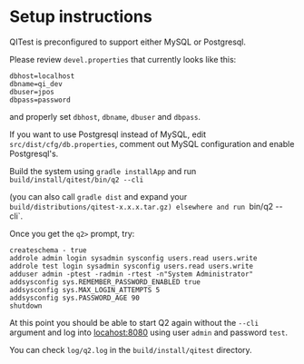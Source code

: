 # Setup instructions

QITest is preconfigured to support either MySQL or Postgresql.

Please review `devel.properties` that currently looks like this:

```
dbhost=localhost
dbname=qi_dev
dbuser=jpos
dbpass=password
```

and properly set `dbhost`, `dbname`, `dbuser` and `dbpass`.

If you want to use Postgresql instead of MySQL, edit 
`src/dist/cfg/db.properties`, comment out MySQL configuration and enable Postgresql's.

Build the system using `gradle installApp` and run `build/install/qitest/bin/q2 --cli`

(you can also call `gradle dist` and expand your `build/distributions/qitest-x.x.x.tar.gz) elsewhere and run `bin/q2 --cli`.


Once you get the `q2>` prompt, try:


```
createschema - true
addrole admin login sysadmin sysconfig users.read users.write
addrole test login sysadmin sysconfig users.read users.write
adduser admin -ptest -radmin -rtest -n"System Administrator"
addsysconfig sys.REMEMBER_PASSWORD_ENABLED true
addsysconfig sys.MAX_LOGIN_ATTEMPTS 5
addsysconfig sys.PASSWORD_AGE 90
shutdown
```
At this point you should be able to start Q2 again without the `--cli` argument and log into [locahost:8080](http://localhost:8080) using user `admin` and password `test`. 

You can check `log/q2.log` in the `build/install/qitest` directory.

